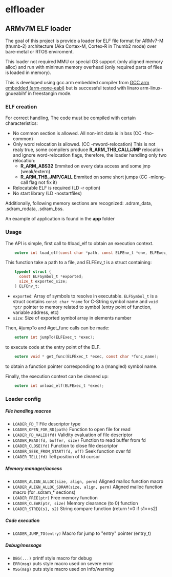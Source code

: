 # elfloader

## ARMv7M ELF loader

The goal of this project is provide a loader for ELF file format for ARMv7-M
(thumb-2) architecture (Aka Cortex-M, Cortex-R in Thumb2 mode) over bare-metal
or RTOS enviroment.

This loader not required MMU or special OS support (only aligned memory alloc)
and run with minimun memory overhead (only required parts of files is loaded in
memory).

This is developed using gcc arm embedded compiler from [GCC arm embedded
(arm-none-eabi)](https://launchpad.net/gcc-arm-embedded) but is successful
tested with linaro arm-linux-gnueabihf in freestangin mode. 

### ELF creation

For correct handling, The code must be compiled with certain characteristics:

* No common section is allowed. All non-init data is in bss (CC -fno-common)
* Only word relocation is allowed. (CC -mword-relocation) This is not realy
  true, some compilers produce __R\_ARM\_THB\_CALL/JMP__ relocation and ignore
  word-relocation flags, therefore, the loader handling only two relocation:
   * __R\_ARM\_ABS32__ Emmited on every data access and some jmp (weak/extern)
   * __R\_ARM\_THB\_JMP/CALL__ Emmited on some short jumps (CC -mlong-call flag
     not fix it)
* Relocatable ELF is required (LD -r option)
* No start library (LD -nostartfiles)

Additionally, following memory sections are recognized: .sdram_data, .sdram_rodata, .sdram_bss.

An example of application is found in the __app__ folder

### Usage

The API is simple, first call to #load_elf to obtain an execution context.

```c
    extern int load_elf(const char *path, const ELFEnv_t *env, ELFExec_t **exec);
```

This function take a path to a file, and ELFEnv_t is a struct containing:

```c
	typedef struct {
	  const ELFSymbol_t *exported;
	  size_t exported_size;
	} ELFEnv_t;
```

 - `exported`: Array of symbols to resolve in executable. `ELFSymbol_t` is a struct contains `const char *name` for C-String symbol name and `void *ptr` pointer to memory related to symbol (entry point of function, variable address, etc)
 - `size`: Size of exported symbol array in elements number

Then, #jumpTo and #get_func calls can be made:

```c
    extern int jumpTo(ELFExec_t *exec);
```
to execute code at the entry point of the ELF.

```c
    extern void * get_func(ELFExec_t *exec, const char *func_name);
```
to obtain a function pointer corresponding to a (mangled) symbol name.

Finally, the execution context can be cleaned up:

```c
    extern int unload_elf(ELFExec_t *exec);
```

### Loader config
##### File handling macros
   - `LOADER_FD_T` File descriptor type
   - `LOADER_OPEN_FOR_RD(path)` Function to open file for read
   - `LOADER_FD_VALID(fd)` Validity evaluation of file descriptor
   - `LOADER_READ(fd, buffer, size)` Function to read buffer from fd
   - `LOADER_CLOSE(fd)` Function to close file descriptor
   - `LOADER_SEEK_FROM_START(fd, off)` Seek function over fd
   - `LOADER_TELL(fd)` Tell position of fd cursor
#####  Memory manager/access
   - `LOADER_ALIGN_ALLOC(size, align, perm)` Aligned malloc function macro
   - `LOADER_ALIGN_ALLOC_SDRAM(size, align, perm)` Aligned malloc function macro (for .sdram_* sections)
   - `LOADER_FREE(ptr)` Free memory function
   - `LOADER_CLEAR(ptr, size)` Memory clearance (to 0) function
   - `LOADER_STREQ(s1, s2)` String compare function (return !=0 if s1==s2)
#####  Code execution
   - `LOADER_JUMP_TO(entry)` Macro for jump to "entry" pointer (entry_t)
#####  Debug/message
   - `DBG(...)` printf style macro for debug
   - `ERR(msg)` puts style macro used on severe error
   - `MSG(msg)` puts style macro used on info/warning
